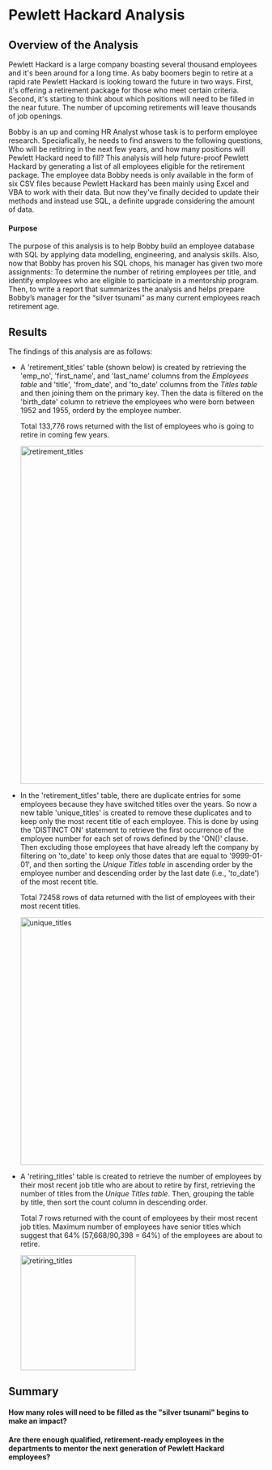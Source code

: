 # Pewlett Hackard Analysis

## Overview of the Analysis

Pewlett Hackard is a large company boasting several thousand employees and it's been around for a long time. As baby boomers begin to retire at a rapid rate Pewlett Hackard is looking toward the future in two ways. First, it's offering a retirement package for those who meet certain criteria. Second, it's starting to think about which positions will need to be filled in the near future. The number of upcoming retirements will leave thousands of job openings.

Bobby is an up and coming HR Analyst whose task is to perform employee research. Speciafically, he needs to find answers to the following questions, Who will be retitring in the next few years, and how many positions will Pewlett Hackard need to fill? This analysis will help future-proof Pewlett Hackard by generating a list of all employees eligible for the retirement package. The employee data Bobby needs is only available in the form of six CSV files because Pewlett Hackard has been mainly using Excel and VBA to work with their data. But now they've finally decided to update their methods and instead use SQL, a definite upgrade considering the amount of data.

#### Purpose

The purpose of this analysis is to help Bobby build an employee database with SQL by applying data modelling, engineering, and analysis skills. Also, now that Bobby has proven his SQL chops, his manager has given two more assignments: To determine the number of retiring employees per title, and identify employees who are eligible to participate in a mentorship program. Then, to write a report that summarizes the analysis and helps prepare Bobby’s manager for the “silver tsunami” as many current employees reach retirement age.

## Results

The findings of this analysis are as follows:

- A 'retirement_titles' table (shown below) is created by retrieving the 'emp_no', 'first_name', and 'last_name' columns from the _Employees table_ and 'title', 'from_date', and 'to_date' columns from the _Titles table_ and then joining them on the primary key. Then the data is filtered on the 'birth_date' column to retrieve the employees who were born between 1952 and 1955, orderd by the employee number.

  Total 133,776 rows returned with the list of employees who is going to retire in coming few years.

  <img width="666" alt="retirement_titles" src="https://user-images.githubusercontent.com/95826875/153288780-aa73e4eb-4c83-4a64-889b-c462c8830781.png">

- In the 'retirement_titles' table, there are duplicate entries for some employees because they have switched titles over the years. So now a new table 'unique_titles' is created to remove these duplicates and to keep only the most recent title of each employee. This is done by using the 'DISTINCT ON' statement to retrieve the first occurrence of the employee number for each set of rows defined by the 'ON()' clause. Then excluding those employees that have already left the company by filtering on 'to_date' to keep only those dates that are equal to '9999-01-01', and then sorting the _Unique Titles table_ in ascending order by the employee number and descending order by the last date (i.e., 'to_date') of the most recent title.

  Total 72458 rows of data returned with the list of employees with their most recent titles.

  <img width="488" alt="unique_titles" src="https://user-images.githubusercontent.com/95826875/153288791-93fb0d1f-3bac-4d12-916e-62e5ccb9fb2b.png">

- A 'retiring_titles' table is created to retrieve the number of employees by their most recent job title who are about to retire by first, retrieving the number of titles from the _Unique Titles table_. Then, grouping the table by title, then sort the count column in descending order.

  Total 7 rows returned with the count of employees by their most recent job titles. Maximum number of employees have senior titles which suggest that 64% (57,668/90,398 = 64%) of the employees are about to retire.
  
  <img width="227" alt="retiring_titles" src="https://user-images.githubusercontent.com/95826875/153288805-0ae971c5-d0bf-4088-9b37-853e7833d9a8.png">


## Summary

#### How many roles will need to be filled as the "silver tsunami" begins to make an impact?

#### Are there enough qualified, retirement-ready employees in the departments to mentor the next generation of Pewlett Hackard employees?
